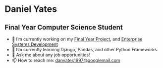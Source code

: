 # Daniel Yates
## Final Year Computer Science Student

- 🔭 I’m currently working on my [Final Year Project](https://github.com/yatesytea/dsptrain), and [Enterprise Systems Development](https://github.com/yatsesytea/esd8smartcare)
- 🌱 I’m currently learning Django, Pandas, and other Python Frameworks.
- 💬 Ask me about any job opportunities!
- 📫 How to reach me: [danyates1997@googlemail.com](danyates1997@googlemail.com)
